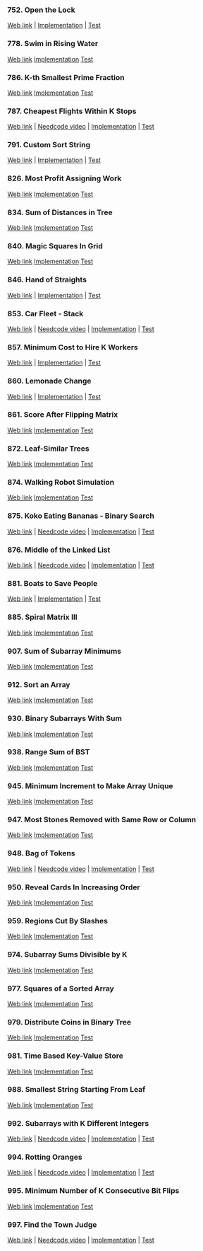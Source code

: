 ### 752. Open the Lock

<a href="https://leetcode.com/problems/open-the-lock">Web link</a> |
[Implementation](src/main/java/leetcode/Solution00752.java) |
[Test](src/test/java/leetcode/Solution00752Test.java)

### 778. Swim in Rising Water

<a href="https://leetcode.com/problems/swim-in-rising-water">Web link</a>
[Implementation](src/main/java/leetcode/Solution00778.java)
[Test](src/test/java/leetcode/Solution00778Test.java)

### 786. K-th Smallest Prime Fraction

<a href="https://leetcode.com/problems/k-th-smallest-prime-fraction">Web link</a>
[Implementation](src/main/java/leetcode/Solution00786.java)
[Test](src/test/java/leetcode/Solution00786Test.java)

### 787. Cheapest Flights Within K Stops

<a href="https://leetcode.com/problems/cheapest-flights-within-k-stops">Web link</a> |
<a href="https://www.youtube.com/watch?v=5eIK3zUdYmE">Needcode video</a> |
[Implementation](src/main/java/leetcode/Solution00787.java) |
[Test](src/test/java/leetcode/Solution00787Test.java)

### 791. Custom Sort String

<a href="https://leetcode.com/problems/custom-sort-string">Web link</a> |
[Implementation](src/main/java/leetcode/Solution00791.java) |
[Test](src/test/java/leetcode/Solution00791Test.java)

### 826. Most Profit Assigning Work

<a href="https://leetcode.com/problems/most-profit-assigning-work">Web link</a>
[Implementation](src/main/java/leetcode/Solution00826.java)
[Test](src/test/java/leetcode/Solution00826Test.java)

### 834. Sum of Distances in Tree

<a href="https://leetcode.com/problems/sum-of-distances-in-tree">Web link</a>
[Implementation](src/main/java/leetcode/Solution00834.java)
[Test](src/test/java/leetcode/Solution00834Test.java)

### 840. Magic Squares In Grid

<a href="https://leetcode.com/problems/magic-squares-in-grid">Web link</a>
[Implementation](src/main/java/leetcode/Solution00840.java)
[Test](src/test/java/leetcode/Solution00840Test.java)

### 846. Hand of Straights

<a href="https://leetcode.com/problems/hand-of-straights">Web link</a> |
[Implementation](src/main/java/leetcode/Solution00846.java) |
[Test](src/test/java/leetcode/Solution00846Test.java)

### 853. Car Fleet - Stack

<a href="https://leetcode.com/problems/car-fleet">Web link</a> |
<a href="https://www.youtube.com/watch?v=Pr6T-3yB9RM">Needcode video</a> |
[Implementation](src/main/java/leetcode/Solution00853.java) |
[Test](src/test/java/leetcode/Solution00853Test.java)

### 857. Minimum Cost to Hire K Workers

<a href="https://leetcode.com/problems/minimum-cost-to-hire-k-workers">Web link</a> |
[Implementation](src/main/java/leetcode/Solution00857.java) |
[Test](src/test/java/leetcode/Solution00857Test.java)

### 860. Lemonade Change

<a href="https://leetcode.com/problems/lemonade-change">Web link</a> |
[Implementation](src/main/java/leetcode/Solution00860.java) |
[Test](src/test/java/leetcode/Solution00860Test.java)

### 861. Score After Flipping Matrix

<a href="https://leetcode.com/problems/score-after-flipping-matrix">Web link</a>
[Implementation](src/main/java/leetcode/Solution00861.java)
[Test](src/test/java/leetcode/Solution00861Test.java)

### 872. Leaf-Similar Trees

<a href="https://leetcode.com/problems/leaf-similar-trees">Web link</a>
[Implementation](src/main/java/leetcode/Solution00872.java)
[Test](src/test/java/leetcode/Solution00872Test.java)

### 874. Walking Robot Simulation

<a href="https://leetcode.com/problems/walking-robot-simulation">Web link</a>
[Implementation](src/main/java/leetcode/Solution00874.java)
[Test](src/test/java/leetcode/Solution00874Test.java)

### 875. Koko Eating Bananas - Binary Search

<a href="https://leetcode.com/problems/koko-eating-bananas">Web link</a> |
<a href="https://www.youtube.com/watch?v=U2SozAs9RzA">Needcode video</a> |
[Implementation](src/main/java/leetcode/Solution00875.java) |
[Test](src/test/java/leetcode/Solution00875Test.java)

### 876. Middle of the Linked List

<a href="https://leetcode.com/problems/middle-of-the-linked-list">Web link</a> |
<a href="https://www.youtube.com/watch?v=A2_ldqM4QcY">Needcode video</a> |
[Implementation](src/main/java/leetcode/Solution00876.java) |
[Test](src/test/java/leetcode/Solution00876Test.java)

### 881. Boats to Save People

<a href="https://leetcode.com/problems/boats-to-save-people">Web link</a> |
[Implementation](src/main/java/leetcode/Solution00881.java) |
[Test](src/test/java/leetcode/Solution00881Test.java)

### 885. Spiral Matrix III

<a href="https://leetcode.com/problems/spiral-matrix-iii">Web link</a>
[Implementation](src/main/java/leetcode/Solution00885.java)
[Test](src/test/java/leetcode/Solution00885Test.java)

### 907. Sum of Subarray Minimums

<a href="https://leetcode.com/problems/sum-of-subarray-minimums">Web link</a>
[Implementation](src/main/java/leetcode/Solution00907.java)
[Test](src/test/java/leetcode/Solution00907Test.java)

### 912. Sort an Array

<a href="https://leetcode.com/problems/sort-an-array">Web link</a>
[Implementation](src/main/java/leetcode/Solution00912.java)
[Test](src/test/java/leetcode/Solution00912Test.java)

### 930. Binary Subarrays With Sum

<a href="https://leetcode.com/problems/binary-subarrays-with-sum">Web link</a>
[Implementation](src/main/java/leetcode/Solution00930.java)
[Test](src/test/java/leetcode/Solution00930Test.java)

### 938. Range Sum of BST

<a href="https://leetcode.com/problems/range-sum-of-bst">Web link</a>
[Implementation](src/main/java/leetcode/Solution00938.java)
[Test](src/test/java/leetcode/Solution00938Test.java)

### 945. Minimum Increment to Make Array Unique

<a href="https://leetcode.com/problems/minimum-increment-to-make-array-unique">Web link</a>
[Implementation](src/main/java/leetcode/Solution00945.java)
[Test](src/test/java/leetcode/Solution00945Test.java)

### 947. Most Stones Removed with Same Row or Column

<a href="https://leetcode.com/problems/most-stones-removed-with-same-row-or-column">Web link</a>
[Implementation](src/main/java/leetcode/Solution00947.java)
[Test](src/test/java/leetcode/Solution00947Test.java)

### 948. Bag of Tokens

<a href="https://leetcode.com/problems/bag-of-tokens">Web link</a> |
<a href="https://www.youtube.com/watch?v=prI82maTivg">Needcode video</a> |
[Implementation](src/main/java/leetcode/Solution00948.java) |
[Test](src/test/java/leetcode/Solution00948Test.java)

### 950. Reveal Cards In Increasing Order

<a href="https://leetcode.com/problems/reveal-cards-in-increasing-order">Web link</a>
[Implementation](src/main/java/leetcode/Solution00950.java)
[Test](src/test/java/leetcode/Solution00950Test.java)

### 959. Regions Cut By Slashes

<a href="https://leetcode.com/problems/regions-cut-by-slashes">Web link</a>
[Implementation](src/main/java/leetcode/Solution00959.java)
[Test](src/test/java/leetcode/Solution00959Test.java)

### 974. Subarray Sums Divisible by K

<a href="https://leetcode.com/problems/subarray-sums-divisible-by-k">Web link</a>
[Implementation](src/main/java/leetcode/Solution00974.java)
[Test](src/test/java/leetcode/Solution00974Test.java)

### 977. Squares of a Sorted Array

<a href="https://leetcode.com/problems/squares-of-a-sorted-array">Web link</a>
[Implementation](src/main/java/leetcode/Solution00977.java)
[Test](src/test/java/leetcode/Solution00977Test.java)

### 979. Distribute Coins in Binary Tree

<a href="https://leetcode.com/problems/distribute-coins-in-binary-tree">Web link</a>
[Implementation](src/main/java/leetcode/Solution00979.java)
[Test](src/test/java/leetcode/Solution00979Test.java)

### 981. Time Based Key-Value Store

<a href="https://leetcode.com/problems/time-based-key-value-store">Web link</a>
[Implementation](src/main/java/leetcode/Solution00981.java)
[Test](src/test/java/leetcode/Solution00981Test.java)

### 988. Smallest String Starting From Leaf

<a href="https://leetcode.com/problems/smallest-string-starting-from-leaf">Web link</a>
[Implementation](src/main/java/leetcode/Solution00988.java)
[Test](src/test/java/leetcode/Solution00988Test.java)

### 992. Subarrays with K Different Integers

<a href="https://leetcode.com/problems/subarrays-with-k-different-integers">Web link</a> |
<a href="https://www.youtube.com/watch?v=etI6HqWVa8U">Needcode video</a> |
[Implementation](src/main/java/leetcode/Solution00992.java) |
[Test](src/test/java/leetcode/Solution00992Test.java)

### 994. Rotting Oranges

<a href="https://leetcode.com/problems/rotting-oranges">Web link</a> |
<a href="https://www.youtube.com/watch?v=y704fEOx0s0">Needcode video</a> |
[Implementation](src/main/java/leetcode/Solution00994.java) |
[Test](src/test/java/leetcode/Solution00994Test.java)

### 995. Minimum Number of K Consecutive Bit Flips

<a href="https://leetcode.com/problems/minimum-number-of-k-consecutive-bit-flips">Web link</a>
[Implementation](src/main/java/leetcode/Solution00995.java)
[Test](src/test/java/leetcode/Solution00995Test.java)

### 997. Find the Town Judge

<a href="https://leetcode.com/problems/find-the-town-judge">Web link</a> |
<a href="https://www.youtube.com/watch?v=QiGaxdUINJ8">Needcode video</a> |
[Implementation](src/main/java/leetcode/Solution00997.java) |
[Test](src/test/java/leetcode/Solution00997Test.java)
